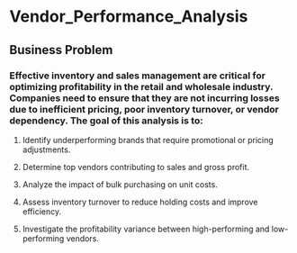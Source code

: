 # Vendor_Performance_Analysis

## Business Problem

### Effective inventory and sales management are critical for optimizing profitability in the retail and wholesale industry. Companies need to ensure that they are not incurring losses due to inefficient pricing, poor inventory turnover, or vendor dependency. The goal of this analysis is to:

1. Identify underperforming brands that require promotional or pricing adjustments.

2. Determine top vendors contributing to sales and gross profit.

3. Analyze the impact of bulk purchasing on unit costs.

4. Assess inventory turnover to reduce holding costs and improve efficiency.

5. Investigate the profitability variance between high-performing and low-performing vendors.
